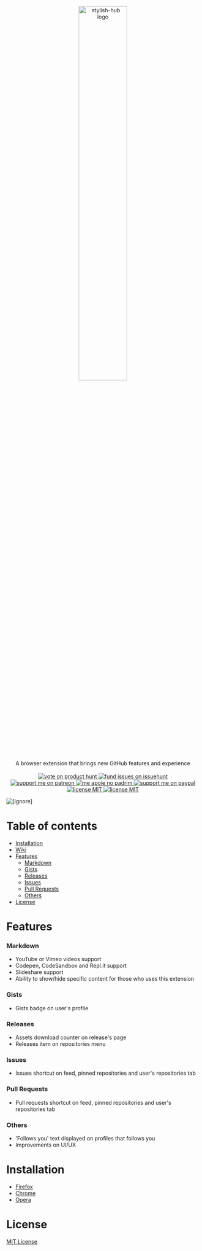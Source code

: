 <p align="center">
  <a href="#logo">
    <img id="logo" src="https://i.imgur.com/7nEuna0.png" width="50%" alt="stylish-hub logo" />
  </a>
</p>

<p align="center">
  A browser extension that brings new GitHub features and experience
  <br><br>
  <a href="https://www.producthunt.com/posts/stylish-hub">
    <img src="https://img.shields.io/badge/vote%20on%20-product hunt-informational?style=flat-square" alt="vote on product hunt"/>
  </a>  
  <a href="https://issuehunt.io/r/daltonmenezes/stylish-hub">
    <img src="https://img.shields.io/badge/fund%20issues%20on-issuehunt-informational?style=flat-square" alt="fund issues on issuehunt" />
  </a>  
  <a href="https://www.patreon.com/daltonmenezes">
    <img src="https://img.shields.io/badge/support%20on-patreon-informational?style=flat-square" alt="support me on patreon" />
  </a>
  <a href="https://www.padrim.com.br/daltonmenezes">
    <img src="https://img.shields.io/badge/apoie%20no-padrim-informational?style=flat-square" alt="me apoie no padrim" />
  </a>  
  <a href="https://paypal.me/daltonmenezes">
    <img src="https://img.shields.io/badge/support%20on-paypal-informational?style=flat-square" alt="support me on paypal" />
  </a>
  <a href="#">
    <img src="https://img.shields.io/badge/version%20-v1.0.0-informational?style=flat-square" alt="license MIT" />
  </a>  
  <a href="https://github.com/daltonmenezes/stylish-hub/blob/master/README.md">
    <img src="https://img.shields.io/badge/license%20-MIT-informational?style=flat-square" alt="license MIT" />
  </a>
</p>

<img src="https://i.imgur.com/LOrypth.png" alt="[ignore]"/>

<p alt="type:video autoplay" value="https://www.youtube.com/watch?v=a0T5yN_3z2I"></p>

# Table of contents
- [Installation](#installation)
- [Wiki](https://github.com/daltonmenezes/stylish-hub/wiki)
- [Features](#features)
  - [Markdown](#markdown)
  - [Gists](#gists)
  - [Releases](#releases)
  - [Issues](#issues)
  - [Pull Requests](#pull-requests)
  - [Others](#others)
- [License](#license)

# Features

### Markdown
- YouTube or Vimeo videos support
- Codepen, CodeSandbox and Repl.it support
- Slideshare support
- Ability to show/hide specific content for those who uses this extension

### Gists
- Gists badge on user's profile

### Releases
- Assets download counter on release's page
- Releases item on repositories menu

### Issues
- Issues shortcut on feed, pinned repositories and user's repositories tab

### Pull Requests
- Pull requests shortcut on feed, pinned repositories and user's repositories tab

### Others
- 'Follows you' text displayed on profiles that follows you
- Improvements on UI/UX

# Installation
- [Firefox](https://addons.mozilla.org/en-US/firefox/addon/stylish-hub/)
- [Chrome](https://github.com/daltonmenezes/stylish-hub/blob/master/CHROME_INSTRUCTIONS.md)
- [Opera](https://addons.opera.com/en/extensions/details/stylish-hub/)

# License
[MIT License](https://github.com/daltonmenezes/stylish-hub/blob/master/LICENSE)
